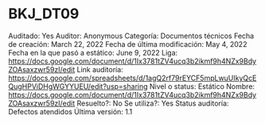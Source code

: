 # BKJ_DT09

Auditado: Yes
Auditor: Anonymous
Categoría: Documentos técnicos
Fecha de creación: March 22, 2022
Fecha de última modificación: May 4, 2022
Fecha en la que pasó a estático: June 9, 2022
Liga: https://docs.google.com/document/d/1Ix3781tZV4ucq3b2ikmf9h4NZx9BdyZOAsaxzwr59zI/edit
Link auditoría: https://docs.google.com/spreadsheets/d/1agQ2rf79rEYCF5mpLwuUIkyQcEQugHPViDHgWGYYUEU/edit?usp=sharing
Nivel o status: Estático
Nombre: https://docs.google.com/document/d/1Ix3781tZV4ucq3b2ikmf9h4NZx9BdyZOAsaxzwr59zI/edit
Resuelto?: No
Se utiliza?: Yes
Status auditoría: Defectos atendidos
Última versión: 1.1